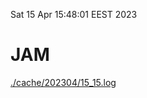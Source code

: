 Sat 15 Apr 15:48:01 EEST 2023
# JAM
<a href='./cache/202304/15_15.log'>./cache/202304/15_15.log</a>
